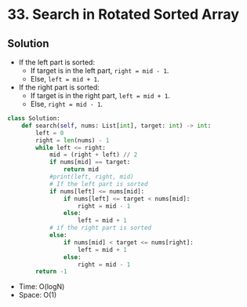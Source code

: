 # 33. Search in Rotated Sorted Array

## Solution
* If the left part is sorted:
  * If target is in the left part, `right = mid - 1`.
  * Else, `left = mid + 1`.
* If the right part is sorted:
  * If target is in the right part, `left = mid + 1`.
  * Else, `right = mid - 1`.

```python
class Solution:
    def search(self, nums: List[int], target: int) -> int:
        left = 0
        right = len(nums) - 1
        while left <= right:
            mid = (right + left) // 2
            if nums[mid] == target:
                return mid
            #print(left, right, mid)
            # If the left part is sorted
            if nums[left] <= nums[mid]:
                if nums[left] <= target < nums[mid]:
                    right = mid - 1
                else:
                    left = mid + 1
            # if the right part is sorted
            else:
                if nums[mid] < target <= nums[right]:
                    left = mid + 1
                else:
                    right = mid - 1
        return -1
```

* Time: O(logN)
* Space: O(1)
